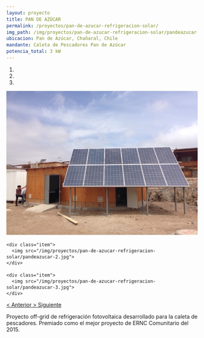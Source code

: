 ```yaml
---
layout: proyecto
title: PAN DE AZÚCAR
permalink: /proyectos/pan-de-azucar-refrigeracion-solar/
img_path: /img/proyectos/pan-de-azucar-refrigeracion-solar/pandeazucar-1.jpg
ubicacion: Pan de Azúcar, Chañaral, Chile
mandante: Caleta de Pescadores Pan de Azúcar
potencia_total: 3 kW
---
```


<div id="myCarousel" class="carousel slide" data-ride="carousel">
  <!-- Indicators -->
  <ol class="carousel-indicators">
    <li data-target="#myCarousel" data-slide-to="0" class="active"></li>
    <li data-target="#myCarousel" data-slide-to="1"></li>
    <li data-target="#myCarousel" data-slide-to="2"></li>
  </ol>

  <!-- Imagenes de Los Proyectos -->
  <div class="carousel-inner">
    <div class="item active">
      <img src="/img/proyectos/pan-de-azucar-refrigeracion-solar/pandeazucar-1.jpg">
    </div>

    <div class="item">
      <img src="/img/proyectos/pan-de-azucar-refrigeracion-solar/pandeazucar-2.jpg">
    </div>

    <div class="item">
      <img src="/img/proyectos/pan-de-azucar-refrigeracion-solar/pandeazucar-3.jpg">
    </div>
  </div>

  <!-- Left and right controls -->
  <a class="left carousel-control" href="#myCarousel" data-slide="prev">
    <span class="glyphicon glyphicon-chevron-left"><</span>
    <span class="sr-only">Anterior</span>
  </a>
  <a class="right carousel-control" href="#myCarousel" data-slide="next">
    <span class="glyphicon glyphicon-chevron-right">></span>
    <span class="sr-only">Siguiente</span>
  </a>
</div>

Proyecto off-grid de refrigeración fotovoltaica desarrollado para la caleta de pescadores. Premiado como el mejor proyecto de ERNC Comunitario del 2015.
